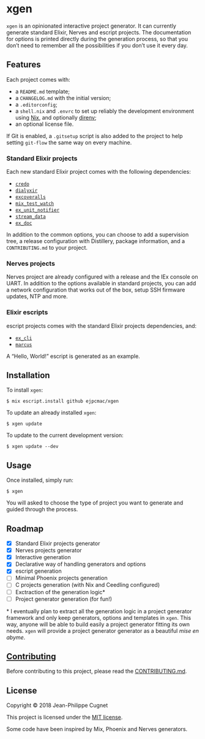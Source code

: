 # xgen

`xgen` is an opinionated interactive project generator. It can currently
generate standard Elixir, Nerves and escript projects. The documentation for
options is printed directly during the generation process, so that you don’t
need to remember all the possibilities if you don’t use it every day.

## Features

Each project comes with:

* a `README.md` template;
* a `CHANGELOG.md` with the initial version;
* a `.editorconfig`;
* a `shell.nix` and `.envrc` to set up reliably the development environment
    using [Nix](https://nixos.org/nix/), and optionally
    [direnv](https://github.com/direnv/direnv);
* an optional license file.

If Git is enabled, a `.gitsetup` script is also added to the project to help
setting `git-flow` the same way on every machine.

### Standard Elixir projects

Each new standard Elixir project comes with the following dependencies:

* [`credo`](https://github.com/rrrene/credo)
* [`dialyxir`](https://github.com/jeremyjh/dialyxir)
* [`excoveralls`](https://github.com/parroty/excoveralls)
* [`mix_test_watch`](https://github.com/lpil/mix-test.watch)
* [`ex_unit_notifier`](https://github.com/navinpeiris/ex_unit_notifier)
* [`stream_data`](https://github.com/whatyouhide/stream_data)
* [`ex_doc`](https://github.com/elixir-lang/ex_doc)

In addition to the common options, you can choose to add a supervision tree, a
release configuration with Distillery, package information, and a
`CONTRIBUTING.md` to your project.

### Nerves projects

Nerves project are already configured with a release and the IEx console on
UART. In addition to the options available in standard projects, you can add a
network configuration that works out of the box, setup SSH firmware updates, NTP
and more.

### Elixir escripts

escript projects comes with the standard Elixir projects dependencies, and:

* [`ex_cli`](https://github.com/danhper/ex_cli)
* [`marcus`](https://github.com/ejpcmac/marcus)

A “Hello, World!” escript is generated as an example.

## Installation

To install `xgen`:

    $ mix escript.install github ejpcmac/xgen

To update an already installed `xgen`:

    $ xgen update

To update to the current development version:

    $ xgen update --dev

## Usage

Once installed, simply run:

    $ xgen

You will asked to choose the type of project you want to generate and guided
through the process.

## Roadmap

* [x] Standard Elixir projects generator
* [x] Nerves projects generator
* [x] Interactive generation
* [x] Declarative way of handling generators and options
* [x] escript generation
* [ ] Minimal Phoenix projects generation
* [ ] C projects generation (with Nix and Ceedling configured)
* [ ] Exctraction of the generation logic\*
* [ ] Project generator generation (for fun!)

\* I eventually plan to extract all the generation logic in a project generator
framework and only keep generators, options and templates in `xgen`. This way,
anyone will be able to build easily a project generator fitting its own needs.
`xgen` will provide a project generator generator as a beautiful *mise en
abyme*.

## [Contributing](CONTRIBUTING.md)

Before contributing to this project, please read the
[CONTRIBUTING.md](CONTRIBUTING.md).

## License

Copyright © 2018 Jean-Philippe Cugnet

This project is licensed under the [MIT license](LICENSE).

Some code have been inspired by Mix, Phoenix and Nerves generators.
